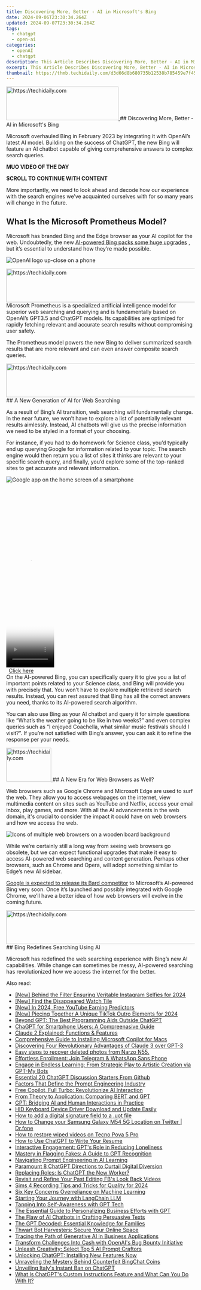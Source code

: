 ```yaml
---
title: Discovering More, Better - AI in Microsoft's Bing
date: 2024-09-06T23:30:34.264Z
updated: 2024-09-07T23:30:34.264Z
tags:
  - chatgpt
  - open-ai
categories:
  - openAI
  - chatgpt
description: This Article Describes Discovering More, Better - AI in Microsoft's Bing
excerpt: This Article Describes Discovering More, Better - AI in Microsoft's Bing
thumbnail: https://thmb.techidaily.com/d3d66d8b680735b12538b785459e7f45b24c283f5d64f2076c6321e51a771e5e.jpg
---
```


<!-- affiliate ads begin -->
<a href="https://wigfever.sjv.io/c/5597632/2005196/22899" target="_top" id="2005196">
  <img src="//a.impactradius-go.com/display-ad/22899-2005196" border="0" alt="https://techidaily.com" width="300" height="90"/>
</a>
<img height="0" width="0" src="https://wigfever.sjv.io/i/5597632/2005196/22899" style="position:absolute;visibility:hidden;" border="0" />
<!-- affiliate ads end -->
## Discovering More, Better - AI in Microsoft's Bing

 Microsoft overhauled Bing in February 2023 by integrating it with OpenAI’s latest AI model. Building on the success of ChatGPT, the new Bing will feature an AI chatbot capable of giving comprehensive answers to complex search queries.

 **MUO VIDEO OF THE DAY**

 **SCROLL TO CONTINUE WITH CONTENT**

 More importantly, we need to look ahead and decode how our experience with the search engines we’ve acquainted ourselves with for so many years will change in the future.

## What Is the Microsoft Prometheus Model?

 Microsoft has branded Bing and the Edge browser as your AI copilot for the web. Undoubtedly, the new [AI-powered Bing packs some huge upgrades](http://www.makeuseof.com/microsoft-bing-gets-chatgpt-ai/) , but it’s essential to understand how they’re made possible.

![OpenAI logo up-close on a phone](https://static1.makeuseofimages.com/wordpress/wp-content/uploads/2023/02/best-ai-web-apps.jpg)

<!-- affiliate ads begin -->
<a href="https://ephamedtechinc.pxf.io/c/5597632/2136625/26400" target="_top" id="2136625">
  <img src="//a.impactradius-go.com/display-ad/26400-2136625" border="0" alt="https://techidaily.com" width="728" height="90"/>
</a>
<img height="0" width="0" src="https://ephamedtechinc.pxf.io/i/5597632/2136625/26400" style="position:absolute;visibility:hidden;" border="0" />
<!-- affiliate ads end -->
 Microsoft Prometheus is a specialized artificial intelligence model for superior web searching and querying and is fundamentally based on OpenAI’s GPT3.5 and ChatGPT models. Its capabilities are optimized for rapidly fetching relevant and accurate search results without compromising user safety.

 The Prometheus model powers the new Bing to deliver summarized search results that are more relevant and can even answer composite search queries.

<!-- affiliate ads begin -->
<a href="https://aligracehair.sjv.io/c/5597632/2115951/19272" target="_top" id="2115951">
  <img src="//a.impactradius-go.com/display-ad/19272-2115951" border="0" alt="https://techidaily.com" width="728" height="90"/>
</a>
<img height="0" width="0" src="https://aligracehair.sjv.io/i/5597632/2115951/19272" style="position:absolute;visibility:hidden;" border="0" />
<!-- affiliate ads end -->
## A New Generation of AI for Web Searching

 As a result of Bing’s AI transition, web searching will fundamentally change. In the near future, we won’t have to explore a list of potentially relevant results aimlessly. Instead, AI chatbots will give us the precise information we need to be styled in a format of your choosing.

 For instance, if you had to do homework for Science class, you’d typically end up querying Google for information related to your topic. The search engine would then return you a list of sites it thinks are relevant to your specific search query, and finally, you’d explore some of the top-ranked sites to get accurate and relevant information.

![Google app on the home screen of a smartphone](https://static1.makeuseofimages.com/wordpress/wp-content/uploads/2023/02/best-google-fi-phones.jpg)

<!-- affiliate ads begin -->
<span id="1977023">
					<video width="128" height="480" style="cursor:pointer"
           poster="//a.impactradius-go.com/display-clicktoplayimage/1977023.png"
           onclick="if(!this.playClicked){this.play();this.setAttribute('controls',true);this.playClicked=true;}">
	   <source src="//a.impactradius-go.com/display-ad/22993-1977023">
	   <img src="//a.impactradius-go.com/display-clicktoplayimage/1977023.png" style="border: none; height: 100%; width: 100%; object-fit: contain">
	</video>
	<div style="width:80px;text-align:center"><a href="javascript:window.open(decodeURIComponent('https%3A%2F%2Fhomestyler.sjv.io%2Fc%2F5597632%2F1977023%2F22993'), '_blank');void(0);">Click here</a></div>
</span>
<img height="0" width="0" src="https://imp.pxf.io/i/5597632/1977023/22993" style="position:absolute;visibility:hidden;" border="0" />
<!-- affiliate ads end -->
 On the AI-powered Bing, you can specifically query it to give you a list of important points related to your Science class, and Bing will provide you with precisely that. You won’t have to explore multiple retrieved search results. Instead, you can rest assured that Bing has all the correct answers you need, thanks to its AI-powered search algorithm.

 You can also use Bing as your AI chatbot and query it for simple questions like “What’s the weather going to be like in two weeks?” and even complex queries such as “I enjoyed Coachella, what similar music festivals should I visit?”. If you’re not satisfied with Bing’s answer, you can ask it to refine the response per your needs.

<!-- affiliate ads begin -->
<a href="https://review-au.sjv.io/c/5597632/2098701/14409" target="_top" id="2098701">
  <img src="//a.impactradius-go.com/display-ad/14409-2098701" border="0" alt="https://techidaily.com" width="120" height="90"/>
</a>
<img height="0" width="0" src="https://review-au.sjv.io/i/5597632/2098701/14409" style="position:absolute;visibility:hidden;" border="0" />
<!-- affiliate ads end -->
## A New Era for Web Browsers as Well?

 Web browsers such as Google Chrome and Microsoft Edge are used to surf the web. They allow you to access webpages on the internet, view multimedia content on sites such as YouTube and Netflix, access your email inbox, play games, and more. With all the AI advancements in the web domain, it's crucial to consider the impact it could have on web browsers and how we access the web.

![Icons of multiple web browsers on a wooden board background](https://thmb.techidaily.com/fa206782af9b714e31a62f7ae5d0a20ed9b7932652ed0826ec0104cd05df9774.jpg)

 While we’re certainly still a long way from seeing web browsers go obsolete, but we can expect functional upgrades that make it easy to access AI-powered web searching and content generation. Perhaps other browsers, such as Chrome and Opera, will adopt something similar to Edge’s new AI sidebar.

[Google is expected to release its Bard competitor](https://www.makeuseof.com/google-launching-bard-ai-compete-with-chatgpt/) to Microsoft’s AI-powered Bing very soon. Once it’s launched and possibly integrated with Google Chrome, we’ll have a better idea of how web browsers will evolve in the coming future.

<!-- affiliate ads begin -->
<a href="https://appsumo.8odi.net/c/5597632/2137411/7443" target="_top" id="2137411">
  <img src="//a.impactradius-go.com/display-ad/7443-2137411" border="0" alt="https://techidaily.com" width="600" height="90"/>
</a>
<img height="0" width="0" src="https://appsumo.8odi.net/i/5597632/2137411/7443" style="position:absolute;visibility:hidden;" border="0" />
<!-- affiliate ads end -->
## Bing Redefines Searching Using AI

 Microsoft has redefined the web searching experience with Bing’s new AI capabilities. While change can sometimes be messy, AI-powered searching has revolutionized how we access the internet for the better.

<ins class="adsbygoogle"
     style="display:block"
     data-ad-format="autorelaxed"
     data-ad-client="ca-pub-7571918770474297"
     data-ad-slot="1223367746"></ins>



<ins class="adsbygoogle"
     style="display:block"
     data-ad-client="ca-pub-7571918770474297"
     data-ad-slot="8358498916"
     data-ad-format="auto"
     data-full-width-responsive="true"></ins>

<span class="atpl-alsoreadstyle">Also read:</span>
<div><ul>
<li><a href="https://instagram-video-recordings.techidaily.com/new-behind-the-filter-ensuring-veritable-instagram-selfies-for-2024/"><u>[New] Behind the Filter Ensuring Veritable Instagram Selfies for 2024</u></a></li>
<li><a href="https://facebook-videos.techidaily.com/new-find-the-disappeared-watch-tile/"><u>[New] Find the Disappeared Watch Tile</u></a></li>
<li><a href="https://eaxpv-info.techidaily.com/new-in-2024-free-youtube-earning-predictors/"><u>[New] In 2024, Free YouTube Earning Predictors</u></a></li>
<li><a href="https://tiktok-clips.techidaily.com/new-piecing-together-a-unique-tiktok-outro-elements-for-2024/"><u>[New] Piecing Together A Unique TikTok Outro Elements for 2024</u></a></li>
<li><a href="https://tech-savvy.techidaily.com/beyond-gpt-the-best-programming-aids-outside-chatgpt/"><u>Beyond GPT: The Best Programming Aids Outside ChatGPT</u></a></li>
<li><a href="https://tech-savvy.techidaily.com/chagpt-for-smartphone-users-a-compreenasive-guide/"><u>ChaGPT for Smartphone Users: A Compreenasive Guide</u></a></li>
<li><a href="https://tech-savvy.techidaily.com/claude-2-explained-functions-and-features/"><u>Claude 2 Explained: Functions & Features</u></a></li>
<li><a href="https://tech-savvy.techidaily.com/comprehensive-guide-to-installing-microsoft-copilot-for-macs/"><u>Comprehensive Guide to Installing Microsoft Copilot for Macs</u></a></li>
<li><a href="https://tech-savvy.techidaily.com/discovering-four-revolutionary-advantages-of-claude-3-over-gpt-3/"><u>Discovering Four Revolutionary Advantages of Claude 3 over GPT-3</u></a></li>
<li><a href="https://phone-solutions.techidaily.com/easy-steps-to-recover-deleted-photos-from-narzo-n55-by-fonelab-android-recover-photos/"><u>Easy steps to recover deleted photos from Narzo N55.</u></a></li>
<li><a href="https://tech-savvy.techidaily.com/effortless-enrollment-join-telegram-and-whatsapp-sans-phone/"><u>Effortless Enrollment: Join Telegram & WhatsApp Sans Phone</u></a></li>
<li><a href="https://tech-savvy.techidaily.com/engage-in-endless-learning-from-strategic-play-to-artistic-creation-via-gpt-my-bots/"><u>Engage in Endless Learning: From Strategic Play to Artistic Creation via GPT-My Bots</u></a></li>
<li><a href="https://tech-savvy.techidaily.com/essential-20-chatgpt-discussion-starters-from-github/"><u>Essential 20 ChatGPT Discussion Starters From Github</u></a></li>
<li><a href="https://tech-savvy.techidaily.com/factors-that-define-the-prompt-engineering-industry/"><u>Factors That Define the Prompt Engineering Industry</u></a></li>
<li><a href="https://tech-savvy.techidaily.com/free-copilot-full-turbo-revolutionize-ai-interaction/"><u>Free Copilot, Full Turbo: Revolutionize AI Interaction</u></a></li>
<li><a href="https://tech-savvy.techidaily.com/from-theory-to-application-comparing-bert-and-gpt/"><u>From Theory to Application: Comparing BERT and GPT</u></a></li>
<li><a href="https://tech-savvy.techidaily.com/gpt-bridging-ai-and-human-interactions-in-practice/"><u>GPT: Bridging AI and Human Interactions in Practice</u></a></li>
<li><a href="https://hardware-updates.techidaily.com/hid-keyboard-device-driver-download-and-update-easily/"><u>HID Keyboard Device Driver Download and Update Easily</u></a></li>
<li><a href="https://phone-solutions.techidaily.com/how-to-add-a-digital-signature-field-to-a-uot-file-by-ldigisigner-sign-a-word-sign-a-word/"><u>How to add a digital signature field to a .uot file</u></a></li>
<li><a href="https://location-social.techidaily.com/how-to-change-your-samsung-galaxy-m54-5g-location-on-twitter-drfone-by-drfone-virtual-android/"><u>How to Change your Samsung Galaxy M54 5G Location on Twitter | Dr.fone</u></a></li>
<li><a href="https://blog-min.techidaily.com/how-to-restore-wiped-videos-on-tecno-pova-5-pro-by-fonelab-android-recover-video/"><u>How to restore wiped videos on Tecno Pova 5 Pro</u></a></li>
<li><a href="https://tech-savvy.techidaily.com/how-to-use-chatgpt-to-write-your-resume/"><u>How to Use ChatGPT to Write Your Resume</u></a></li>
<li><a href="https://tech-savvy.techidaily.com/interactive-engagement-gpts-role-in-reducing-loneliness/"><u>Interactive Engagement: GPT's Role in Reducing Loneliness</u></a></li>
<li><a href="https://tech-savvy.techidaily.com/mastery-in-flagging-fakes-a-guide-to-gpt-recognition/"><u>Mastery in Flagging Fakes: A Guide to GPT Recognition</u></a></li>
<li><a href="https://tech-savvy.techidaily.com/navigating-prompt-engineering-in-ai-learning/"><u>Navigating Prompt Engineering in AI Learning</u></a></li>
<li><a href="https://tech-savvy.techidaily.com/paramount-8-chatgpt-directions-to-curtail-digital-diversion/"><u>Paramount 8 ChatGPT Directions to Curtail Digital Diversion</u></a></li>
<li><a href="https://tech-savvy.techidaily.com/replacing-roles-is-chatgpt-the-new-worker/"><u>Replacing Roles: Is ChatGPT the New Worker?</u></a></li>
<li><a href="https://facebook-video-files.techidaily.com/revisit-and-refine-your-past-editing-fbs-look-back-videos/"><u>Revisit and Refine Your Past Editing FB's Look Back Videos</u></a></li>
<li><a href="https://digital-screen-recording.techidaily.com/sims-4-recording-tips-and-tricks-for-quality-for-2024/"><u>Sims 4 Recording Tips and Tricks for Quality for 2024</u></a></li>
<li><a href="https://tech-savvy.techidaily.com/six-key-concerns-overreliance-on-machine-learning/"><u>Six Key Concerns Overreliance on Machine Learning</u></a></li>
<li><a href="https://tech-savvy.techidaily.com/starting-your-journey-with-langchain-llm/"><u>Starting Your Journey with LangChain LLM</u></a></li>
<li><a href="https://tech-savvy.techidaily.com/tapping-into-self-awareness-with-gpt-tech/"><u>Tapping Into Self-Awareness with GPT Tech</u></a></li>
<li><a href="https://tech-savvy.techidaily.com/the-essential-guide-to-personalizing-business-efforts-with-gpt/"><u>The Essential Guide to Personalizing Business Efforts with GPT</u></a></li>
<li><a href="https://tech-savvy.techidaily.com/the-flaw-of-ai-chatbots-in-crafting-persuasive-texts/"><u>The Flaw of AI Chatbots in Crafting Persuasive Texts</u></a></li>
<li><a href="https://tech-savvy.techidaily.com/the-gpt-decoded-essential-knowledge-for-families/"><u>The GPT Decoded: Essential Knowledge for Families</u></a></li>
<li><a href="https://tech-savvy.techidaily.com/thwart-bot-harvesters-secure-your-online-space/"><u>Thwart Bot Harvesters: Secure Your Online Space</u></a></li>
<li><a href="https://tech-savvy.techidaily.com/tracing-the-path-of-generative-ai-in-business-applications/"><u>Tracing the Path of Generative AI in Business Applications</u></a></li>
<li><a href="https://tech-savvy.techidaily.com/transform-challenges-into-cash-with-openais-bug-bounty-initiative/"><u>Transform Challenges Into Cash with OpenAI's Bug Bounty Initiative</u></a></li>
<li><a href="https://tech-savvy.techidaily.com/unleash-creativity-select-top-5-ai-prompt-craftors/"><u>Unleash Creativity: Select Top 5 AI Prompt Craftors</u></a></li>
<li><a href="https://tech-savvy.techidaily.com/unlocking-chatgpt-installing-new-features-now/"><u>Unlocking ChatGPT: Installing New Features Now</u></a></li>
<li><a href="https://tech-savvy.techidaily.com/unraveling-the-mystery-behind-counterfeit-bingchat-coins/"><u>Unraveling the Mystery Behind Counterfeit BingChat Coins</u></a></li>
<li><a href="https://tech-savvy.techidaily.com/unveiling-italys-instant-ban-on-chatgpt/"><u>Unveiling Italy's Instant Ban on ChatGPT</u></a></li>
<li><a href="https://tech-savvy.techidaily.com/what-is-chatgpts-custom-instructions-feature-and-what-can-you-do-with-it/"><u>What Is ChatGPT's Custom Instructions Feature and What Can You Do With It?</u></a></li>
</ul></div>
